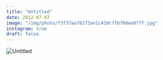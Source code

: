 ```yaml
---
title: "Untitled"
date: 2012-07-07
image: "/img/photo/f3f37aa78373ae1c410c7fb70dee8f7f.jpg"
instagram: true
draft: false
---
```


![Untitled](/img/photo/f3f37aa78373ae1c410c7fb70dee8f7f.jpg)
